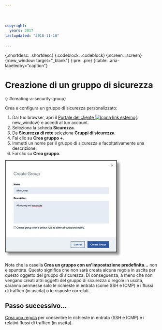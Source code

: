 ```yaml
---



copyright:
  years: 2017
lastupdated: "2018-11-10"

---
```


{:shortdesc: .shortdesc}
{:codeblock: .codeblock}
{:screen: .screen}
{:new_window: target="_blank"}
{:pre: .pre}
{:table: .aria-labeledby="caption"}

# Creazione di un gruppo di sicurezza
{: #creating-a-security-group}

Crea e configura un gruppo di sicurezza personalizzato:

1. Dal tuo browser, apri il [Portale del cliente ![Icona link esterno](../../icons/launch-glyph.svg "Icona link esterno")](https://control.softlayer.com/){: new_window} e accedi al tuo account.
2.	Seleziona la scheda **Sicurezza**.
3. Da **Sicurezza di rete** seleziona **Gruppi di sicurezza**.
4.	Fai clic su **Crea gruppo +**.
5.	Immetti un nome per il gruppo di sicurezza e facoltativamente una descrizione.
6. Fai clic su **Crea gruppo**.

![Crea un gruppo di sicurezza](./images/create_sg.jpg)

Nota che la casella **Crea un gruppo con un'impostazione predefinita…** non è spuntata. Questo significa che non sarà creata alcuna regola in uscita per questo oggetto del gruppo di sicurezza. Di conseguenza, a meno che non vengano creati altri oggetti del gruppo di sicurezza o regole in uscita, saranno permesse solo le richieste in entrata (come SSH e ICMP) e i flussi di traffico (in uscita) o le risposte correlati.

## Passo successivo...
[Crea una regola](/docs/infrastructure/security-groups?topic=security-groups-creating-a-new-rule) per consentire le richieste in entrata (SSH e ICMP) e i relativi flussi di traffico (in uscita).  
